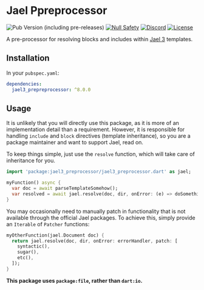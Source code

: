 # Jael Ppreprocessor

![Pub Version (including pre-releases)](https://img.shields.io/pub/v/jael3_preprocessor?include_prereleases)
[![Null Safety](https://img.shields.io/badge/null-safety-brightgreen)](https://dart.dev/null-safety)
[![Discord](https://img.shields.io/discord/1060322353214660698)](https://discord.gg/3X6bxTUdCM)
[![License](https://img.shields.io/github/license/dart-backend/angel)](https://github.com/dart-backend/angel/tree/master/packages/jael/jael_preprocessor/LICENSE)

A pre-processor for resolving blocks and includes within [Jael 3](https://pub.dev/packages/jael3) templates.

## Installation

In your `pubspec.yaml`:

```yaml
dependencies:
  jael3_prepreprocessor: ^8.0.0
```

## Usage

It is unlikely that you will directly use this package, as it is more of an implementation detail than a requirement. However, it is responsible for handling `include` and `block` directives (template inheritance), so you are a package maintainer and want to support Jael, read on.

To keep things simple, just use the `resolve` function, which will take care of inheritance for you.

```dart
import 'package:jael3_preprocessor/jael3_preprocessor.dart' as jael;

myFunction() async {
  var doc = await parseTemplateSomehow();
  var resolved = await jael.resolve(doc, dir, onError: (e) => doSomething());
}
```

You may occasionally need to manually patch in functionality that is not available through the official Jael packages. To achieve this, simply provide an `Iterable` of `Patcher` functions:

```dart
myOtherFunction(jael.Document doc) {
  return jael.resolve(doc, dir, onError: errorHandler, patch: [
    syntactic(),
    sugar(),
    etc(),
  ]);
}
```

**This package uses `package:file`, rather than `dart:io`.**
